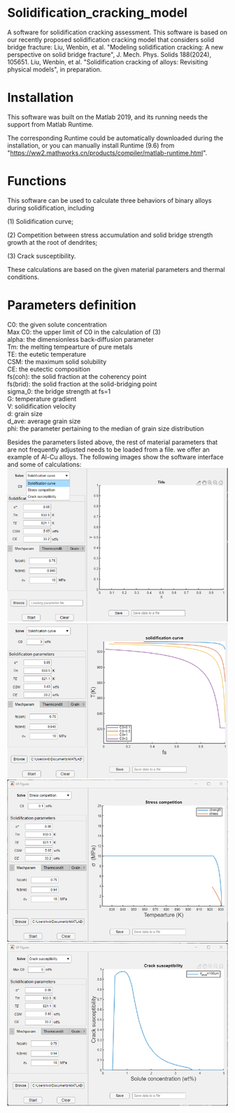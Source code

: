 # Solidification_cracking_model
A software for solidification cracking assessment.
This software is based on our recently proposed solidification cracking model that considers solid bridge fracture:
Liu, Wenbin, et al. "Modeling solidification cracking: A new perspective on solid bridge fracture", J. Mech. Phys. Solids 188(2024), 105651.
Liu, Wenbin, et al. "Solidification cracking of alloys: Revisiting physical models", in preparation.

# Installation
This software was built on the Matlab 2019, and its running needs the support from Matlab Runtime.

The corresponding Runtime could be automatically downloaded during the installation, or you can manually install Runtime (9.6) from "https://ww2.mathworks.cn/products/compiler/matlab-runtime.html".


# Functions
This software can be used to calculate three behaviors of binary alloys during solidification, including

(1) Solidification curve;

(2) Competition between stress accumulation and solid bridge strength growth at the root of dendrites;

(3) Crack susceptibility.

These calculations are based on the given material parameters and thermal conditions.


# Parameters definition
C0: the given solute concentration  
Max C0: the upper limit of C0 in the calculation of (3)  
alpha: the dimensionless back-diffusion parameter  
Tm: the melting tempearture of pure metals  
TE: the eutetic temperature  
CSM: the maximum solid solubility  
CE: the eutectic composition  
fs(coh): the solid fraction at the coherency point  
fs(brid): the solid fraction at the solid-bridging point  
sigma_0: the bridge strength at fs=1  
G: temperature gradient  
V: solidification velocity  
d: grain size  
d_ave: average grain size  
phi: the parameter pertaining to the median of grain size distribution  

Besides the parameters listed above, the rest of material parameters that are not frequently adjusted needs to be loaded from a file. we offer an example of Al-Cu alloys.
The following images show the software interface and some of calculations:
![Image text](https://github.com/WbLiu7/Solidification_crack_model/blob/main/image/1.png)
![Image text](https://github.com/WbLiu7/Solidification_crack_model/blob/main/image/2.png)
![Image text](https://github.com/WbLiu7/Solidification_crack_model/blob/main/image/3.png)
![Image text](https://github.com/WbLiu7/Solidification_crack_model/blob/main/image/4.png)
